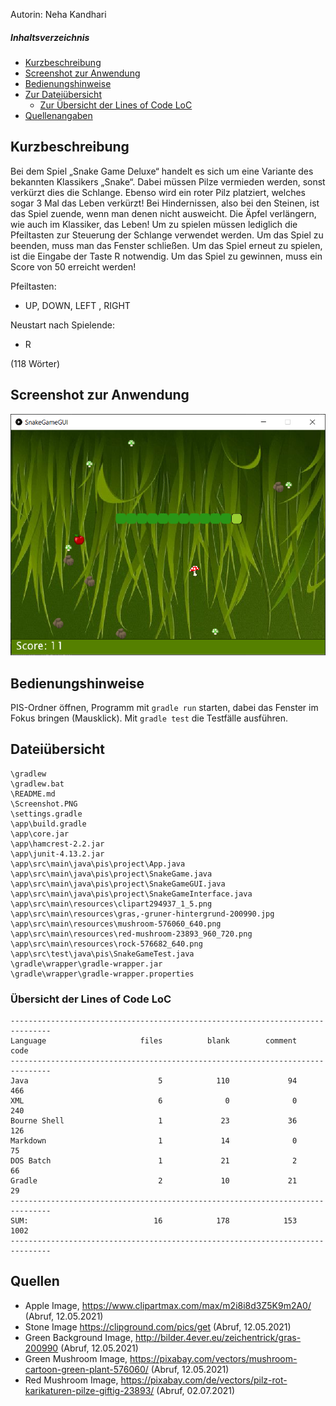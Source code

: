 Autorin: Neha Kandhari

##### Inhaltsverzeichnis

- [Kurzbeschreibung](#kurzbeschreibung)
- [Screenshot zur Anwendung](#screenshot-zur-Anwendung)
- [Bedienungshinweise](#bedienungshinweise)
- [Zur Dateiübersicht](#datei%C3%BCbersicht)
    - [Zur Übersicht der Lines of Code LoC](#%C3%BCbersicht-der-lines-of-code-loc)
- [Quellenangaben](#quellen)

## Kurzbeschreibung 

Bei dem Spiel „Snake Game Deluxe“ handelt es sich um eine Variante des bekannten Klassikers „Snake“. 
Dabei müssen Pilze vermieden werden, sonst verkürzt dies die Schlange.
Ebenso wird ein roter Pilz platziert, welches sogar 3 Mal das Leben verkürzt! 
Bei Hindernissen, also bei den Steinen, ist das Spiel zuende, wenn man denen nicht ausweicht. 
Die Äpfel verlängern, wie auch im Klassiker, das Leben! 
Um zu spielen müssen lediglich die Pfeiltasten zur Steuerung der Schlange verwendet werden. 
Um das Spiel zu beenden, muss man das Fenster schließen.
Um das Spiel erneut zu spielen, ist die Eingabe der Taste R notwendig. 
Um das Spiel zu gewinnen, muss ein Score von 50 erreicht werden!

Pfeiltasten:
- UP, DOWN, LEFT , RIGHT

Neustart nach Spielende:
- R 

(118 Wörter)

## Screenshot zur Anwendung
![Screenshot](Screenshot.PNG)

## Bedienungshinweise

PIS-Ordner öffnen,
Programm mit `gradle run` starten, dabei das Fenster im Fokus bringen (Mausklick).
Mit `gradle test` die Testfälle ausführen.

## Dateiübersicht
```
\gradlew
\gradlew.bat
\README.md
\Screenshot.PNG
\settings.gradle
\app\build.gradle
\app\core.jar
\app\hamcrest-2.2.jar
\app\junit-4.13.2.jar
\app\src\main\java\pis\project\App.java
\app\src\main\java\pis\project\SnakeGame.java
\app\src\main\java\pis\project\SnakeGameGUI.java
\app\src\main\java\pis\project\SnakeGameInterface.java
\app\src\main\resources\clipart294937_1_5.png
\app\src\main\resources\gras,-gruner-hintergrund-200990.jpg
\app\src\main\resources\mushroom-576060_640.png
\app\src\main\resources\red-mushroom-23893_960_720.png
\app\src\main\resources\rock-576682_640.png
\app\src\test\java\pis\SnakeGameTest.java
\gradle\wrapper\gradle-wrapper.jar
\gradle\wrapper\gradle-wrapper.properties
```
### Übersicht der Lines of Code LoC
```
-------------------------------------------------------------------------------
Language                     files          blank        comment           code
-------------------------------------------------------------------------------
Java                             5            110             94            466
XML                              6              0              0            240
Bourne Shell                     1             23             36            126
Markdown                         1             14              0             75
DOS Batch                        1             21              2             66
Gradle                           2             10             21             29
-------------------------------------------------------------------------------
SUM:                            16            178            153           1002
-------------------------------------------------------------------------------
```
## Quellen

- Apple Image, <https://www.clipartmax.com/max/m2i8i8d3Z5K9m2A0/> (Abruf, 12.05.2021)
- Stone Image <https://clipground.com/pics/get> (Abruf, 12.05.2021)
- Green Background Image, <http://bilder.4ever.eu/zeichentrick/gras-200990> (Abruf, 12.05.2021) 
- Green Mushroom Image, <https://pixabay.com/vectors/mushroom-cartoon-green-plant-576060/> (Abruf, 12.05.2021) 
- Red Mushroom Image, <https://pixabay.com/de/vectors/pilz-rot-karikaturen-pilze-giftig-23893/> (Abruf, 02.07.2021)
